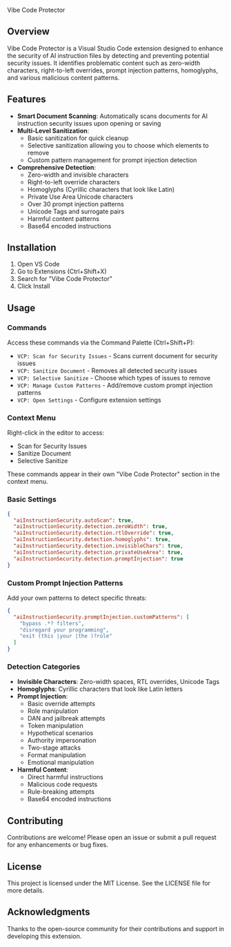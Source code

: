Vibe Code Protector

## Overview
Vibe Code Protector is a Visual Studio Code extension designed to enhance the security of AI instruction files by detecting and preventing potential security issues. It identifies problematic content such as zero-width characters, right-to-left overrides, prompt injection patterns, homoglyphs, and various malicious content patterns.

## Features
- **Smart Document Scanning**: Automatically scans documents for AI instruction security issues upon opening or saving
- **Multi-Level Sanitization**: 
  - Basic sanitization for quick cleanup
  - Selective sanitization allowing you to choose which elements to remove
  - Custom pattern management for prompt injection detection
- **Comprehensive Detection**:
  - Zero-width and invisible characters
  - Right-to-left override characters
  - Homoglyphs (Cyrillic characters that look like Latin)
  - Private Use Area Unicode characters
  - Over 30 prompt injection patterns
  - Unicode Tags and surrogate pairs
  - Harmful content patterns
  - Base64 encoded instructions

## Installation
1. Open VS Code
2. Go to Extensions (Ctrl+Shift+X)
3. Search for "Vibe Code Protector"
4. Click Install

## Usage
### Commands
Access these commands via the Command Palette (Ctrl+Shift+P):
- `VCP: Scan for Security Issues` - Scans current document for security issues
- `VCP: Sanitize Document` - Removes all detected security issues
- `VCP: Selective Sanitize` - Choose which types of issues to remove
- `VCP: Manage Custom Patterns` - Add/remove custom prompt injection patterns
- `VCP: Open Settings` - Configure extension settings

### Context Menu
Right-click in the editor to access:
- Scan for Security Issues
- Sanitize Document
- Selective Sanitize

These commands appear in their own "Vibe Code Protector" section in the context menu.

### Basic Settings
```json
{
  "aiInstructionSecurity.autoScan": true,
  "aiInstructionSecurity.detection.zeroWidth": true,
  "aiInstructionSecurity.detection.rtlOverride": true,
  "aiInstructionSecurity.detection.homoglyphs": true,
  "aiInstructionSecurity.detection.invisibleChars": true,
  "aiInstructionSecurity.detection.privateUseArea": true,
  "aiInstructionSecurity.detection.promptInjection": true
}
```
### Custom Prompt Injection Patterns
Add your own patterns to detect specific threats:
```json
{
  "aiInstructionSecurity.promptInjection.customPatterns": [
    "bypass .*? filters",
    "disregard your programming",
    "exit (this |your |the )?role"
  ]
}
```
### Detection Categories
- **Invisible Characters**: Zero-width spaces, RTL overrides, Unicode Tags
- **Homoglyphs**: Cyrillic characters that look like Latin letters
- **Prompt Injection**:
   - Basic override attempts
   - Role manipulation
   - DAN and jailbreak attempts
   - Token manipulation
   - Hypothetical scenarios
   - Authority impersonation
   - Two-stage attacks
   - Format manipulation
   - Emotional manipulation
- **Harmful Content**:
   - Direct harmful instructions
   - Malicious code requests
   - Rule-breaking attempts
   - Base64 encoded instructions

## Contributing
Contributions are welcome! Please open an issue or submit a pull request for any enhancements or bug fixes.

## License
This project is licensed under the MIT License. See the LICENSE file for more details.

## Acknowledgments
Thanks to the open-source community for their contributions and support in developing this extension.